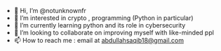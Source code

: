 - 👋 Hi, I’m @notunknownfr
- 👀 I’m interested in crypto , programming (Python in particular)
- 🌱 I’m currently learning python and its role in cybersecurity
- 💞️ I’m looking to collaborate on improving myself with like-minded ppl
- 📫 How to reach me : email at abdullahsaqib18@gmail.com  

<!---
notunknownfr/notunknownfr is a ✨ special ✨ repository because its `README.md` (this file) appears on your GitHub profile.
You can click the Preview link to take a look at your changes.
--->

